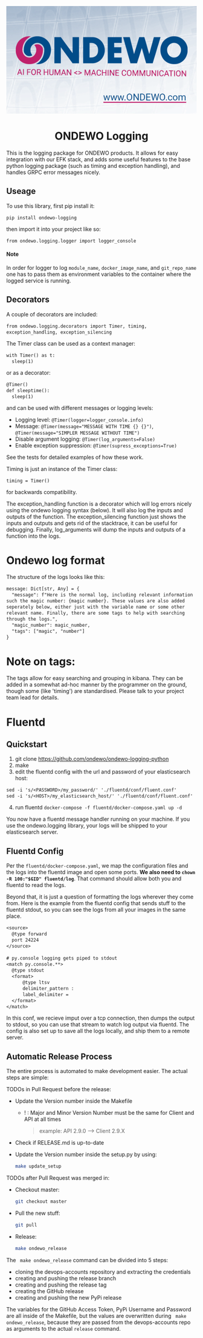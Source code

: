 <p align="center">
    <a href="https://www.ondewo.com">
      <img alt="ONDEWO Logo" src="https://raw.githubusercontent.com/ondewo/ondewo-logos/master/github/ondewo_logo_github_2.png"/>
    </a>
  <h1 align="center">
    ONDEWO Logging
  </h1>
</p>


This is the logging package for ONDEWO products. It allows for easy integration with our EFK stack, and adds some useful features to the base python logging package (such as timing and exception handling), and handles GRPC error messages nicely.

## Useage

To use this library, first pip install it:
```
pip install ondewo-logging
```

then import it into your project like so:
```
from ondewo.logging.logger import logger_console
```

#### Note
In order for logger to log ```module_name```, ```docker_image_name```, and ```git_repo_name``` one has to pass them as environment variables to the container where the logged service is running.

## Decorators

A couple of decorators are included:
```
from ondewo.logging.decorators import Timer, timing, exception_handling, exception_silencing
```

The Timer class can be used as a context manager:
```
with Timer() as t:
  sleep(1)
```

or as a decorator:
```
@Timer()
def sleeptime():
  sleep(1)
```
and can be used with different messages or logging levels:
* Logging level: `@Timer(logger=logger_console.info)`
* Message: `@Timer(message="MESSAGE WITH TIME {} {}")`, `@Timer(message="SIMPLER MESSAGE WITHOUT TIME")`
* Disable argument logging: `@Timer(log_arguments=False)`
* Enable exception suppression: `@Timer(supress_exceptions=True)`

See the tests for detailed examples of how these work.

Timing is just an instance of the Timer class:
```
timing = Timer()
```
for backwards compatibility.

The exception_handling function is a decorator which will log errors nicely using the ondewo logging syntax (below). It will also log the inputs and outputs of the function. The exception_silencing function just shows the inputs and outputs and gets rid of the stacktrace, it can be useful for debugging. Finally, log_arguments will dump the inputs and outputs of a function into the logs.


# Ondewo log format

The structure of the logs looks like this:
```
message: Dict[str, Any] = {
  "message": f"Here is the normal log, including relevant information such the magic number: {magic number}. These values are also added seperately below, either just with the variable name or some other relevant name. Finally, there are some tags to help with searching through the logs.",
  "magic_number": magic_number,
  "tags": ["magic", "number"]
}
```

# Note on tags:

The tags allow for easy searching and grouping in kibana. They can be added in a somewhat ad-hoc manner by the programmer on the ground, though some (like 'timing') are standardised. Please talk to your project team lead for details.

# Fluentd

## Quickstart

1) git clone https://github.com/ondewo/ondewo-logging-python
2) make
3) edit the fluentd config with the url and password of your elasticsearch host:
```
sed -i 's/<PASSWORD>/my_password/' './fluentd/conf/fluent.conf'
sed -i 's/<HOST>/my_elasticsearch_host/' './fluentd/conf/fluent.conf'
```
4) run fluentd `docker-compose -f fluentd/docker-compose.yaml up -d`

You now have a fluentd message handler running on your machine. If you use the ondewo.logging library, your logs will be shipped to your elasticsearch server.

## Fluentd Config

Per the `fluentd/docker-compose.yaml`, we map the configuration files and the logs into the fluentd image and open some ports. **We also need to `chown -R 100:"$GID" fluentd/log`**. That command should allow both you and fluentd to read the logs.

Beyond that, it is just a question of formatting the logs wherever they come from. Here is the example from the fluentd config that sends stuff to the fluentd stdout, so you can see the logs from all your images in the same place.
```
<source>
  @type forward
  port 24224
</source>

# py.console logging gets piped to stdout
<match py.console.**>
  @type stdout
  <format>
      @type ltsv
      delimiter_pattern :
      label_delimiter =
  </format>
</match>

```

In this conf, we recieve imput over a tcp connection, then dumps the output to stdout, so you can use that stream to watch log output via fluentd. The config is also set up to save all the logs locally, and ship them to a remote server.

Automatic Release Process
------------------
The entire process is automated to make development easier. The actual steps are simple:
 
TODOs in Pull Request before the release:
 
 - Update the Version number inside the Makefile
   - ! : Major and Minor Version Number must be the same for Client and API at all times
      >example: API 2.9.0 --> Client 2.9.X
 
 - Check if RELEASE.md is up-to-date
 
 - Update the Version number inside the setup.py by using:
    ```bash
    make update_setup
    ```

TODOs after Pull Request was merged in:

 - Checkout master:
    ```bash
    git checkout master
    ```
 - Pull the new stuff:
    ```bash
    git pull
    ```
 - Release:
    ```bash
    make ondewo_release
    ```

The   ``` make ondewo_release``` command can be divided into 5 steps: 

- cloning the devops-accounts repository and extracting the credentials
- creating and pushing the release branch
- creating and pushing the release tag
- creating the GitHub release
- creating and pushing the new PyPi release

The variables for the GitHub Access Token, PyPi Username and Password are all inside
of the Makefile, but the values are overwritten during ``` make ondewo_release```, because
they are passed from the devops-accounts repo as arguments to the actual ```release``` command.


